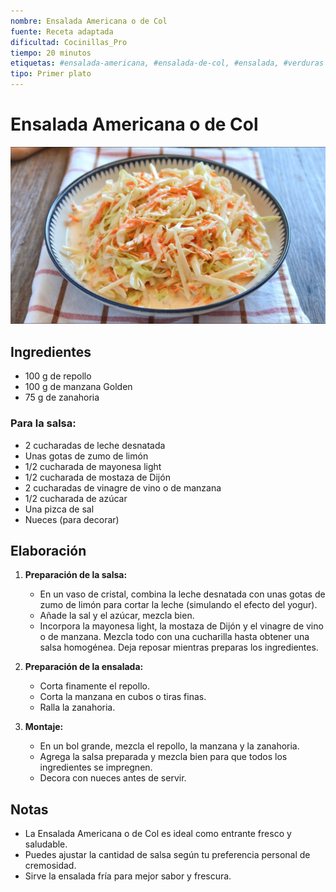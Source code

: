 ```yaml
---
nombre: Ensalada Americana o de Col
fuente: Receta adaptada
dificultad: Cocinillas_Pro
tiempo: 20 minutos
etiquetas: #ensalada-americana, #ensalada-de-col, #ensalada, #verduras
tipo: Primer plato
---
```


# Ensalada Americana o de Col

![Imagen del plato](img/ensalada-americana.jpg)

## Ingredientes

- 100 g de repollo
- 100 g de manzana Golden
- 75 g de zanahoria

### Para la salsa:

- 2 cucharadas de leche desnatada
- Unas gotas de zumo de limón
- 1/2 cucharada de mayonesa light
- 1/2 cucharada de mostaza de Dijón
- 2 cucharadas de vinagre de vino o de manzana
- 1/2 cucharada de azúcar
- Una pizca de sal
- Nueces (para decorar)

## Elaboración

1. **Preparación de la salsa:**
   - En un vaso de cristal, combina la leche desnatada con unas gotas de zumo de limón para cortar la leche (simulando el efecto del yogur).
   - Añade la sal y el azúcar, mezcla bien.
   - Incorpora la mayonesa light, la mostaza de Dijón y el vinagre de vino o de manzana. Mezcla todo con una cucharilla hasta obtener una salsa homogénea. Deja reposar mientras preparas los ingredientes.

2. **Preparación de la ensalada:**
   - Corta finamente el repollo.
   - Corta la manzana en cubos o tiras finas.
   - Ralla la zanahoria.

3. **Montaje:**
   - En un bol grande, mezcla el repollo, la manzana y la zanahoria.
   - Agrega la salsa preparada y mezcla bien para que todos los ingredientes se impregnen.
   - Decora con nueces antes de servir.

## Notas

- La Ensalada Americana o de Col es ideal como entrante fresco y saludable.
- Puedes ajustar la cantidad de salsa según tu preferencia personal de cremosidad.
- Sirve la ensalada fría para mejor sabor y frescura.
